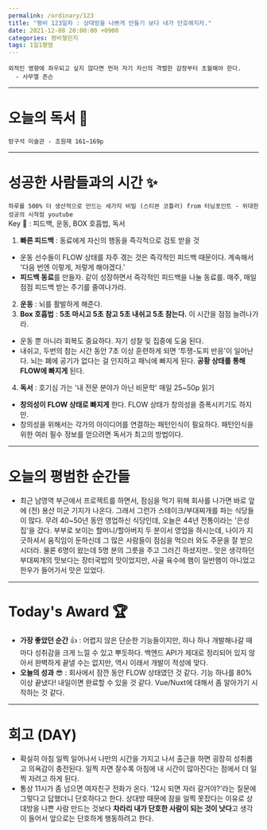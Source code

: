 ```yaml
---
permalink: /ordinary/123
title: "평비 123일차 : 상대방을 나쁘게 만들기 보다 내가 단호해지자."
date: 2021-12-08 20:00:00 +0900
categories: 평비챌린지
tags: 1일1평범
---
```

```
외적인 영향에 좌우되고 싶지 않다면 먼저 자기 자신의 격렬한 감정부터 초월해야 한다.
  - 사무엘 존슨
```

---
# 오늘의 독서 📕
`방구석 미술관 - 조원재 161~169p`  

---
# 성공한 사람들과의 시간 ✨
`하루를 500% 더 생산적으로 만드는 세가지 비밀 (스티븐 코틀러) from 터닝포인트 - 위대한 성공의 시작점 youtube`  
Key 🔑 : 피드백, 운동, BOX 호흡법, 독서
1. **빠른 피드백** : 동료에게 자신의 행동을 즉각적으로 검토 받을 것
  - 운동 선수들이 FLOW 상태를 자주 겪는 것은 즉각적인 피드백 때문이다. 계속해서 '다음 번엔 이렇게, 저렇게 해야겠다.'
  - **피드백 동료**를 만들자. 같이 성장하면서 즉각적인 피드백을 나눌 동료를. 매주, 매일 점점 피드백 받는 주기를 줄여나가라.
2. **운동** : 뇌를 활발하게 해준다.
3. **Box 호흡법** : **5초 마시고 5초 참고 5초 내쉬고 5초 참는다.** 이 시간을 점점 늘려나가라.
  - 운동 뿐 아니라 회복도 중요하다. 자기 성찰 및 집중에 도움 된다.
  - 내쉬고, 두번의 참는 시간 동안 7초 이상 훈련하게 되면 '투쟁-도피 반응'이 일어난다. 뇌는 폐에 공기가 없다는 걸 인지하고 패닉에 빠지게 된다. **공황 상태를 통해 FLOW에 빠지게** 된다.
4. **독서** : 호기심 가는 '내 전문 분야가 아닌 비문학' 매일 25~50p 읽기
  - **창의성이 FLOW 상태로 빠지게** 한다. FLOW 상태가 창의성을 증폭시키기도 하지만.
  - 창의성을 위해서는 각가의 아이디어를 연결하는 패턴인식이 필요하다. 패턴인식을 위한 여러 필수 정보를 얻으려면 독서가 최고의 방법이다.

---
# 오늘의 평범한 순간들
- 최근 남영역 부근에서 프로젝트를 하면서, 점심을 먹기 위해 회사를 나가면 바로 앞에 (전) 용산 미군 기지가 나온다. 그래서 그런가 스테이크/부대찌개를 파는 식당들이 많다. 무려 40~50년 동안 영업하신 식당인데, 오늘은 44년 전통이라는 '은성집'을 갔다. 부부로 보이는 할머니/할아버지 두 분이서 영업을 하시는데, 나이가 지긋하셔서 움직임이 둔하신데 그 많은 사람들이 점심을 먹으러 와도 주문을 잘 받으시더라. 물론 6명이 왔는데 5명 분의 그릇을 주고 그러긴 하셨지만.. 맛은 생각하던 부대찌개의 맛보다는 장터국밥의 맛이었지만, 사골 육수에 햄이 일반햄이 아니었고 한우가 들어가서 맛은 있었다.

---
# Today's Award 🏆
- **가장 좋았던 순간** 👍 : 어렵지 않은 단순한 기능들이지만, 하나 하나 개발해나갈 때마다 성취감을 크게 느낄 수 있고 뿌듯하다. 백엔드 API가 제대로 정리되어 있지 않아서 완벽하게 끝낼 수는 없지만, 역시 이래서 개발이 적성에 맞다.
- **오늘의 성과** 😎 : 회사에서 잠깐 동안 FLOW 상태였던 것 같다. 기능 하나를 80% 이상 끝냈다! 내일이면 완료할 수 있을 것 같다. Vue/Nuxt에 대해서 좀 알아가기 시작하는 것 같다.

---
# 회고 (DAY)
- 확실히 아침 일찍 일어나서 나만의 시간을 가지고 나서 출근을 하면 굉장히 성취롭고 의욕감이 충전된다. 일찍 자면 잘수록 아침에 내 시간이 많아진다는 점에서 더 일찍 자려고 하게 된다.
- 통상 11시가 좀 넘으면 여자친구 전화가 온다. '12시 되면 자러 갈거야?'라는 질문에 그렇다고 답했더니 단호하다고 한다. 상대방 때문에 잠을 일찍 못잤다는 이유로 상대방을 나쁜 사람 만드는 것보다 **차라리 내가 단호한 사람이 되는 것이 낫다**고 생각이 들어서 앞으로는 단호하게 행동하려고 한다.